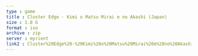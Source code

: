 ```yaml
---
type : game
title : Cluster Edge - Kimi o Matsu Mirai e no Akashi (Japan)
size : 1.8 G
format : iso
archive : zip
server : myrient
link2 : Cluster%20Edge%20-%20Kimi%20o%20Matsu%20Mirai%20e%20no%20Akashi%20%28Japan%29
---
```

